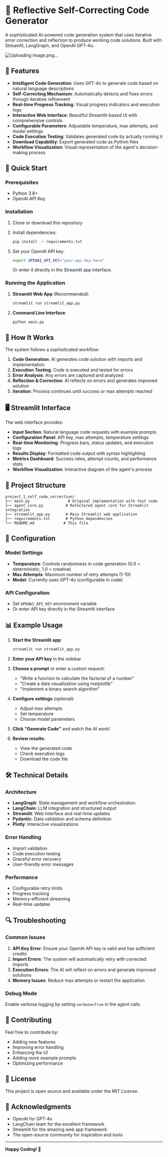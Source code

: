 # 🤖 Reflective Self-Correcting Code Generator

A sophisticated AI-powered code generation system that uses iterative error correction and reflection to produce working code solutions. Built with Streamlit, LangGraph, and OpenAI GPT-4o.

![Uploading image.png…]()


## 🌟 Features

- **Intelligent Code Generation**: Uses GPT-4o to generate code based on natural language descriptions
- **Self-Correcting Mechanism**: Automatically detects and fixes errors through iterative refinement
- **Real-time Progress Tracking**: Visual progress indicators and execution logs
- **Interactive Web Interface**: Beautiful Streamlit-based UI with comprehensive controls
- **Configurable Parameters**: Adjustable temperature, max attempts, and model settings
- **Code Execution Testing**: Validates generated code by actually running it
- **Download Capability**: Export generated code as Python files
- **Workflow Visualization**: Visual representation of the agent's decision-making process

## 🚀 Quick Start

### Prerequisites

- Python 3.8+
- OpenAI API Key

### Installation

1. Clone or download this repository
2. Install dependencies:
   ```bash
   pip install -r requirements.txt
   ```

3. Set your OpenAI API key:
   ```bash
   export OPENAI_API_KEY="your-api-key-here"
   ```
   Or enter it directly in the Streamlit app interface.

### Running the Application

1. **Streamlit Web App** (Recommended):
   ```bash
   streamlit run streamlit_app.py
   ```

2. **Command Line Interface**:
   ```bash
   python main.py
   ```

## 🎯 How It Works

The system follows a sophisticated workflow:

1. **Code Generation**: AI generates code solution with imports and implementation
2. **Execution Testing**: Code is executed and tested for errors
3. **Error Analysis**: Any errors are captured and analyzed
4. **Reflection & Correction**: AI reflects on errors and generates improved solution
5. **Iteration**: Process continues until success or max attempts reached

## 🖥️ Streamlit Interface

The web interface provides:

- **Input Section**: Natural language code requests with example prompts
- **Configuration Panel**: API key, max attempts, temperature settings
- **Real-time Monitoring**: Progress bars, status updates, and execution logs
- **Results Display**: Formatted code output with syntax highlighting
- **Metrics Dashboard**: Success rates, attempt counts, and performance stats
- **Workflow Visualization**: Interactive diagram of the agent's process

## 📁 Project Structure

```
project_1_self_code_correction/
├── main.py                 # Original implementation with test code
├── agent_core.py          # Refactored agent core for Streamlit integration
├── streamlit_app.py       # Main Streamlit web application
├── requirements.txt       # Python dependencies
└── README.md             # This file
```

## 🔧 Configuration

### Model Settings
- **Temperature**: Controls randomness in code generation (0.0 = deterministic, 1.0 = creative)
- **Max Attempts**: Maximum number of retry attempts (1-10)
- **Model**: Currently uses GPT-4o (configurable in code)

### API Configuration
- Set `OPENAI_API_KEY` environment variable
- Or enter API key directly in the Streamlit interface

## 📊 Example Usage

1. **Start the Streamlit app**:
   ```bash
   streamlit run streamlit_app.py
   ```

2. **Enter your API key** in the sidebar

3. **Choose a prompt** or enter a custom request:
   - "Write a function to calculate the factorial of a number"
   - "Create a data visualization using matplotlib"
   - "Implement a binary search algorithm"

4. **Configure settings** (optional):
   - Adjust max attempts
   - Set temperature
   - Choose model parameters

5. **Click "Generate Code"** and watch the AI work!

6. **Review results**:
   - View the generated code
   - Check execution logs
   - Download the code file

## 🛠️ Technical Details

### Architecture
- **LangGraph**: State management and workflow orchestration
- **LangChain**: LLM integration and structured output
- **Streamlit**: Web interface and real-time updates
- **Pydantic**: Data validation and schema definition
- **Plotly**: Interactive visualizations

### Error Handling
- Import validation
- Code execution testing
- Graceful error recovery
- User-friendly error messages

### Performance
- Configurable retry limits
- Progress tracking
- Memory-efficient streaming
- Real-time updates

## 🔍 Troubleshooting

### Common Issues

1. **API Key Error**: Ensure your OpenAI API key is valid and has sufficient credits
2. **Import Errors**: The system will automatically retry with corrected imports
3. **Execution Errors**: The AI will reflect on errors and generate improved solutions
4. **Memory Issues**: Reduce max attempts or restart the application

### Debug Mode
Enable verbose logging by setting `verbose=True` in the agent calls.

## 🤝 Contributing

Feel free to contribute by:
- Adding new features
- Improving error handling
- Enhancing the UI
- Adding more example prompts
- Optimizing performance

## 📄 License

This project is open source and available under the MIT License.

## 🙏 Acknowledgments

- OpenAI for GPT-4o
- LangChain team for the excellent framework
- Streamlit for the amazing web app framework
- The open-source community for inspiration and tools

---

**Happy Coding! 🚀**
